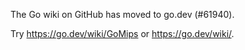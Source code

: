 The Go wiki on GitHub has moved to go.dev (#61940).

Try <https://go.dev/wiki/GoMips> or <https://go.dev/wiki/>.

